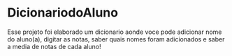 # DicionariodoAluno
Esse projeto foi elaborado um dicionario aonde voce pode adicionar nome do aluno(a), digitar as notas, saber quais nomes foram adicionados e saber a media de notas de cada aluno!
